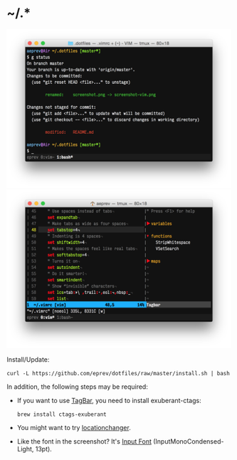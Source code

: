 # ~/.*

![](screenshot.png)
![](screenshot-vim.png)

Install/Update:

```
curl -L https://github.com/eprev/dotfiles/raw/master/install.sh | bash
```

In addition, the following steps may be required:

* If you want to use [TagBar](http://majutsushi.github.io/tagbar/), you need to install exuberant-ctags:

    ```
    brew install ctags-exuberant
    ```

* You might want to try [locationchanger](https://github.com/eprev/locationchanger).

* Like the font in the screenshot? It's [Input Font](http://input.fontbureau.com/) (InputMonoCondensed-Light, 13pt).
